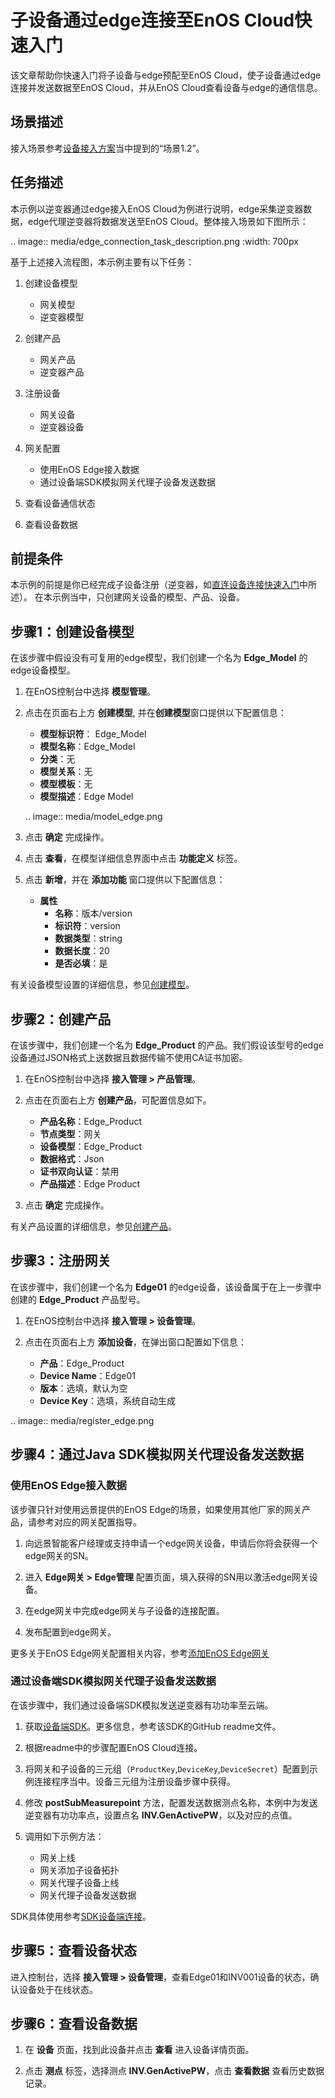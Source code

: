 # 子设备通过edge连接至EnOS Cloud快速入门

该文章帮助你快速入门将子设备与edge预配至EnOS Cloud，使子设备通过edge连接并发送数据至EnOS Cloud，并从EnOS Cloud查看设备与edge的通信信息。


## 场景描述<scenario>
接入场景参考[设备接入方案](connection_scenarios)当中提到的“场景1.2”。


## 任务描述<description>

本示例以逆变器通过edge接入EnOS Cloud为例进行说明，edge采集逆变器数据，edge代理逆变器将数据发送至EnOS Cloud。整体接入场景如下图所示：

.. image:: media/edge_connection_task_description.png
   :width: 700px

基于上述接入流程图，本示例主要有以下任务：

1. 创建设备模型

   - 网关模型
   - 逆变器模型

2. 创建产品

   - 网关产品
   - 逆变器产品

3. 注册设备

   - 网关设备
   - 逆变器设备

4. 网关配置

   - 使用EnOS Edge接入数据
   - 通过设备端SDK模拟网关代理子设备发送数据

5. 查看设备通信状态

6. 查看设备数据


## 前提条件<prerequisites>

本示例的前提是你已经完成子设备注册（逆变器，如[直连设备连接快速入门](gettingstarted_device_connection)中所述）。
在本示例当中，只创建网关设备的模型、产品、设备。


## 步骤1：创建设备模型<createmodel>

在该步骤中假设没有可复用的edge模型，我们创建一个名为 **Edge_Model** 的edge设备模型。

1. 在EnOS控制台中选择 **模型管理**。

2. 点击在页面右上方 **创建模型**, 并在**创建模型**窗口提供以下配置信息：

   - **模型标识符**： Edge_Model
   - **模型名称**：Edge_Model
   - **分类**：无
   - **模型关系**：无
   - **模型模板**：无
   - **模型描述**：Edge Model

   .. image:: media/model_edge.png

3. 点击 **确定** 完成操作。

4. 点击 **查看**，在模型详细信息界面中点击 **功能定义** 标签。

5. 点击 **新增**，并在 **添加功能** 窗口提供以下配置信息：

   - **属性**
     - **名称**：版本/version
     - **标识符**：version
     - **数据类型**：string
     - **数据长度**：20
     - **是否必填**：是

有关设备模型设置的详细信息，参见[创建模型](cloud/creating_model)。


## 步骤2：创建产品<createproduct>

在该步骤中，我们创建一个名为 **Edge_Product** 的产品。我们假设该型号的edge设备通过JSON格式上送数据且数据传输不使用CA证书加密。

1. 在EnOS控制台中选择 **接入管理 > 产品管理**。

2. 点击在页面右上方 **创建产品**，可配置信息如下。

   - **产品名称**：Edge_Product
   - **节点类型**：网关
   - **设备模型**：Edge_Product
   - **数据格式**：Json
   - **证书双向认证**：禁用
   - **产品描述**：Edge Product

3. 点击 **确定** 完成操作。

有关产品设置的详细信息，参见[创建产品](cloud/creating_product)。


## 步骤3：注册网关<registergateway>

在该步骤中，我们创建一个名为 **Edge01** 的edge设备，该设备属于在上一步骤中创建的 **Edge_Product** 产品型号。

1. 在EnOS控制台中选择 **接入管理 > 设备管理**。

2. 点击在页面右上方 **添加设备**，在弹出窗口配置如下信息：

   - **产品**：Edge_Product
   - **Device Name**：Edge01
   - **版本**：选填，默认为空
   - **Device Key**：选填，系统自动生成

.. image:: media/register_edge.png

## 步骤4：通过Java SDK模拟网关代理设备发送数据<edgegateway>

### 使用EnOS Edge接入数据<access>

该步骤只针对使用远景提供的EnOS Edge的场景，如果使用其他厂家的网关产品，请参考对应的网关配置指导。

1. 向远景智能客户经理或支持申请一个edge网关设备，申请后你将会获得一个edge网关的SN。

2. 进入 **Edge网关 > Edge管理** 配置页面，填入获得的SN用以激活edge网关设备。

3. 在edge网关中完成edge网关与子设备的连接配置。

4. 发布配置到edge网关。

更多关于EnOS Edge网关配置相关内容，参考[添加EnOS Edge网关](edge/managing_edge)

### 通过设备端SDK模拟网关代理子设备发送数据<DeviceSDK>

在该步骤中，我们通过设备端SDK模拟发送逆变器有功功率至云端。

1. 获取[设备端SDK](https://github.com/EnvisionIot/enos-mqtt-java-sdk)。更多信息，参考该SDK的GitHub readme文件。

2. 根据readme中的步骤配置EnOS Cloud连接。

3. 将网关和子设备的三元组（`ProductKey`,`DeviceKey`,`DeviceSecret`）配置到示例连接程序当中。设备三元组为注册设备步骤中获得。

4. 修改 **postSubMeasurepoint** 方法，配置发送数据测点名称，本例中为发送逆变器有功功率点，设置点名 **INV.GenActivePW**，以及对应的点值。

5. 调用如下示例方法：

   - 网关上线
   - 网关添加子设备拓扑
   - 网关代理子设备上线
   - 网关代理子设备发送数据

SDK具体使用参考[SDK设备端连接](using_sdk)。


## 步骤5：查看设备状态<checkdevice>

进入控制台，选择 **接入管理 > 设备管理**，查看Edge01和INV001设备的状态，确认设备处于在线状态。

## 步骤6：查看设备数据<checkdata>

1. 在 **设备** 页面，找到此设备并点击 **查看** 进入设备详情页面。

2. 点击 **测点** 标签，选择测点 **INV.GenActivePW**，点击 **查看数据** 查看历史数据记录。
